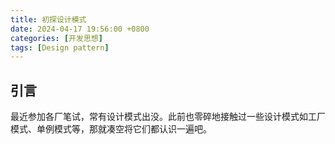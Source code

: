 ```yaml
---
title: 初探设计模式
date: 2024-04-17 19:56:00 +0800
categories: [开发思想]
tags: [Design pattern]
---
```


## 引言

最近参加各厂笔试，常有设计模式出没。此前也零碎地接触过一些设计模式如工厂模式、单例模式等，那就凑空将它们都认识一遍吧。

